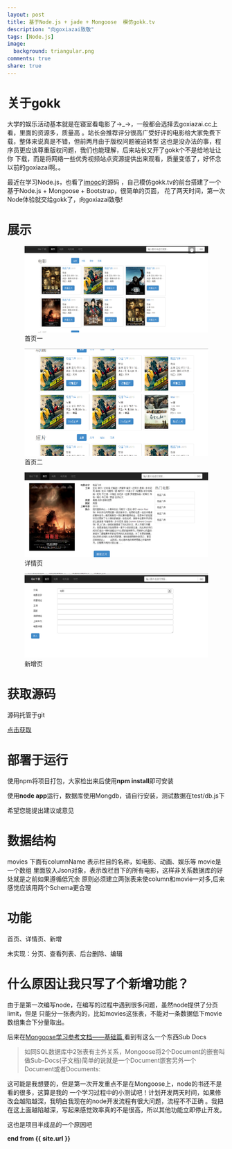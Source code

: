 ```yaml
---
layout: post
title: 基于Node.js + jade + Mongoose  模仿gokk.tv 
description: "向goxiazai致敬"
tags: [Node.js]
image:
  background: triangular.png
comments: true
share: true
---
```


# 关于gokk

大学的娱乐活动基本就是在寝室看电影了→_→，一般都会选择去goxiazai.cc上看，里面的资源多，质量高
。站长会推荐评分很高广受好评的电影给大家免费下载，整体来说真是不错，但前两月由于版权问题被迫转型
这也是没办法的事，程序员更应该尊重版权问题，我们也能理解，后来站长又开了gokk个不是给地址让你
下载，而是将网络一些优秀视频站点资源提供出来观看，质量变低了，好怀念以前的goxiazai啊。。

最近在学习Node.js，也看了<a href="https://github.com/congyuandong/imooc">imooc</a>的源码
，自己模仿gokk.tv的前台搭建了一个基于Node.js + Mongoose + Bootstrap，很简单的页面，
花了两天时间，第一次Node体验就交给gokk了，向goxiazai致敬!

# 展示

<figure>
	<a href="/images/article/11.jpg">
		<img src="/images/article/11.jpg" alt="home" />
	</a>
	<figcaption>首页一</figcaption>
</figure>

<figure>
	<a href="/images/article/12.jpg">
		<img src="/images/article/12.jpg" alt="home" />
	</a>
	<figcaption>首页二</figcaption>
</figure>

<figure>
	<a href="/images/article/13.jpg">
		<img src="/images/article/13.jpg" alt="home" />
	</a>
	<figcaption>详情页</figcaption>
</figure>

<figure>
	<a href="/images/article/14.jpg">
		<img src="/images/article/14.jpg" alt="home" />
	</a>
	<figcaption>新增页</figcaption>
</figure>

# 获取源码

源码托管于git

<a href="https://github.com/hacke2/gokk">点击获取</a>

# 部署于运行

使用npm将项目打包，大家检出来后使用<strong>npm install</strong>即可安装

使用<strong>node app</strong>运行，数据库使用Mongdb，请自行安装，测试数据在test/db.js下

希望您能提出建议或意见

# 数据结构

movies 下面有columnName 表示栏目的名称，如电影、动画、娱乐等 movie是一个数组
里面放入Json对象，表示改栏目下的所有电影，这样非关系数据库的好处就是之前如果遵循低冗余
原则必须建立两张表来使column和movie一对多,后来感觉应该用两个Schema更合理

# 功能

首页、详情页、新增

未实现：分页、查看列表、后台删除、编辑



# 什么原因让我只写了个新增功能？

由于是第一次编写node，在编写的过程中遇到很多问题，虽然node提供了分页limit，但是
只能分一张表内的，比如movies这张表，不能对一条数据低下movie数组集合下分量取出。

后来在<a href="http://cnodejs.org/topic/504b4924e2b84515770103dd">Mongoose学习参考文档——基础篇 </a> 
看到有这么一个东西Sub Docs

>如同SQL数据库中2张表有主外关系，Mongoose将2个Document的嵌套叫做Sub-Docs(子文档)简单的说就是一个Document嵌套另外一个Document或者Documents:

这可能是我想要的，但是第一次开发重点不是在Mongoose上，node的书还不是看的很多，这算是我的
一个学习过程中的小测试吧！计划开发两天时间，如果修改会越陷越深，我明白我现在的node开发流程有很大问题，流程不不正确
。我把在这上面越陷越深，写起来感觉效率真的不是很高，所以其他功能立即停止开发。

这也是项目半成品的一个原因吧


<strong>end from {{ site.url }}</strong>